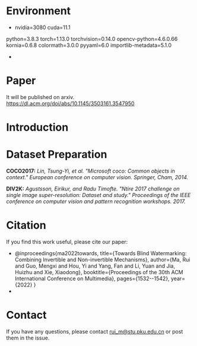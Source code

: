 # Environment

- nvidia=3080
  cuda=11.1

python=3.8.3
torch=1.13.0
torchvision=0.14.0
opencv-python=4.6.0.66
kornia=0.6.8
colormath=3.0.0
pyyaml=6.0
importlib-metadata=5.1.0

-

# Paper

It will be published on arxiv.
https://dl.acm.org/doi/abs/10.1145/3503161.3547950

# Introduction

# Dataset Preparation

**COCO2017:** _Lin, Tsung-Yi, et al. "Microsoft coco: Common objects in context." European conference on computer vision. Springer, Cham, 2014._

**DIV2K:** _Agustsson, Eirikur, and Radu Timofte. "Ntire 2017 challenge on single image super-resolution: Dataset and study." Proceedings of the IEEE conference on computer vision and pattern recognition workshops. 2017._

# Citation

If you find this work useful, please cite our paper:

- @inproceedings{ma2022towards,
  title={Towards Blind Watermarking: Combining Invertible and Non-invertible Mechanisms},
  author={Ma, Rui and Guo, Mengxi and Hou, Yi and Yang, Fan and Li, Yuan and Jia, Huizhu and Xie, Xiaodong},
  booktitle={Proceedings of the 30th ACM International Conference on Multimedia},
  pages={1532--1542},
  year={2022}
  }
-

# Contact

If you have any questions, please contact rui_m@stu.pku.edu.cn or post them in the issue.
